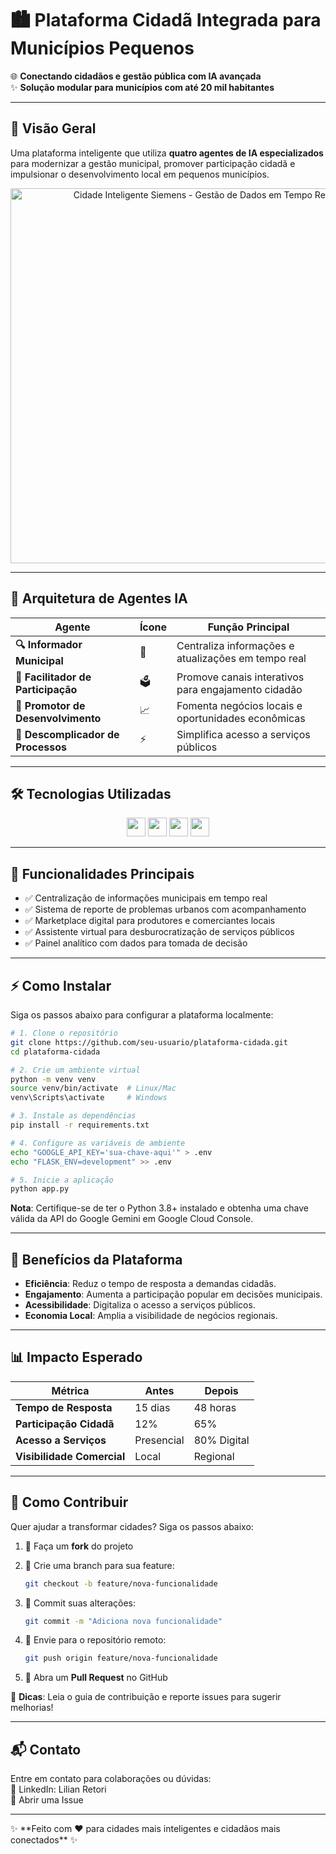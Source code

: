 # 🏙️ Plataforma Cidadã Integrada para Municípios Pequenos

🌐 **Conectando cidadãos e gestão pública com IA avançada**\
✨ **Solução modular para municípios com até 20 mil habitantes**

---

## 🚀 Visão Geral

Uma plataforma inteligente que utiliza **quatro agentes de IA especializados** para modernizar a gestão municipal, promover participação cidadã e impulsionar o desenvolvimento local em pequenos municípios.
<div align="center">
  <img src="https://media.giphy.com/media/ideOXim9WoYZRhyoHv/giphy.gif" width="600" alt="Cidade Inteligente Siemens - Gestão de Dados em Tempo Real">
</div>

---

## 🤖 Arquitetura de Agentes IA

| Agente | Ícone | Função Principal |
| --- | --- | --- |
| **🔍 Informador Municipal** | 📢 | Centraliza informações e atualizações em tempo real |
| **👥 Facilitador de Participação** | 🗳️ | Promove canais interativos para engajamento cidadão |
| **💼 Promotor de Desenvolvimento** | 📈 | Fomenta negócios locais e oportunidades econômicas |
| **📝 Descomplicador de Processos** | ⚡ | Simplifica acesso a serviços públicos |

---

## 🛠️ Tecnologias Utilizadas

<div align="center">
  <img src="https://img.shields.io/badge/Google_Gemini-4285F4?style=flat&logo=google&logoColor=white" height="30">
  <img src="https://img.shields.io/badge/Python-3776AB?style=flat&logo=python&logoColor=white" height="30">
  <img src="https://img.shields.io/badge/Google_Colab-F9AB00?style=flat&logo=googlecolab&logoColor=white" height="30">
  <img src="https://img.shields.io/badge/Markdown-000000?style=flat&logo=markdown&logoColor=white" height="30">
</div>

---

## 📌 Funcionalidades Principais

- ✅ Centralização de informações municipais em tempo real
- ✅ Sistema de reporte de problemas urbanos com acompanhamento
- ✅ Marketplace digital para produtores e comerciantes locais
- ✅ Assistente virtual para desburocratização de serviços públicos
- ✅ Painel analítico com dados para tomada de decisão

---

## ⚡ Como Instalar

Siga os passos abaixo para configurar a plataforma localmente:

```bash
# 1. Clone o repositório
git clone https://github.com/seu-usuario/plataforma-cidada.git
cd plataforma-cidada

# 2. Crie um ambiente virtual
python -m venv venv
source venv/bin/activate  # Linux/Mac
venv\Scripts\activate     # Windows

# 3. Instale as dependências
pip install -r requirements.txt

# 4. Configure as variáveis de ambiente
echo "GOOGLE_API_KEY='sua-chave-aqui'" > .env
echo "FLASK_ENV=development" >> .env

# 5. Inicie a aplicação
python app.py
```

**Nota**: Certifique-se de ter o Python 3.8+ instalado e obtenha uma chave válida da API do Google Gemini em Google Cloud Console.

---

## 🌟 Benefícios da Plataforma

- **Eficiência**: Reduz o tempo de resposta a demandas cidadãs.
- **Engajamento**: Aumenta a participação popular em decisões municipais.
- **Acessibilidade**: Digitaliza o acesso a serviços públicos.
- **Economia Local**: Amplia a visibilidade de negócios regionais.

---

## 📊 Impacto Esperado

| Métrica | Antes | Depois |
| --- | --- | --- |
| **Tempo de Resposta** | 15 dias | 48 horas |
| **Participação Cidadã** | 12% | 65% |
| **Acesso a Serviços** | Presencial | 80% Digital |
| **Visibilidade Comercial** | Local | Regional |

---

## 🤝 Como Contribuir

Quer ajudar a transformar cidades? Siga os passos abaixo:

1. 🍴 Faça um **fork** do projeto
2. 🌿 Crie uma branch para sua feature:

   ```bash
   git checkout -b feature/nova-funcionalidade
   ```
3. 💾 Commit suas alterações:

   ```bash
   git commit -m "Adiciona nova funcionalidade"
   ```
4. 🚀 Envie para o repositório remoto:

   ```bash
   git push origin feature/nova-funcionalidade
   ```
5. 🔄 Abra um **Pull Request** no GitHub

📢 **Dicas**: Leia o guia de contribuição e reporte issues para sugerir melhorias!

---

## 📬 Contato

Entre em contato para colaborações ou dúvidas:\
📧 LinkedIn: Lilian Retori\
📩 Abrir uma Issue

---

 ✨ \*\*Feito com ❤️ para cidades mais inteligentes e cidadãos mais conectados\*\* ✨

